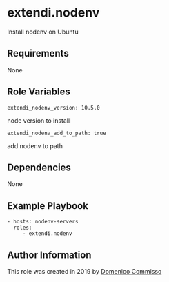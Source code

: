 extendi.nodenv
=========

Install nodenv on Ubuntu

Requirements
------------

None

Role Variables
--------------

    extendi_nodenv_version: 10.5.0

node version to install

    extendi_nodenv_add_to_path: true

add nodenv to path

Dependencies
------------

None

Example Playbook
----------------

    - hosts: nodenv-servers
      roles:
         - extendi.nodenv

Author Information
------------------

This role was created in 2019 by [Domenico Commisso](mailto:commisso@extendi.it)
